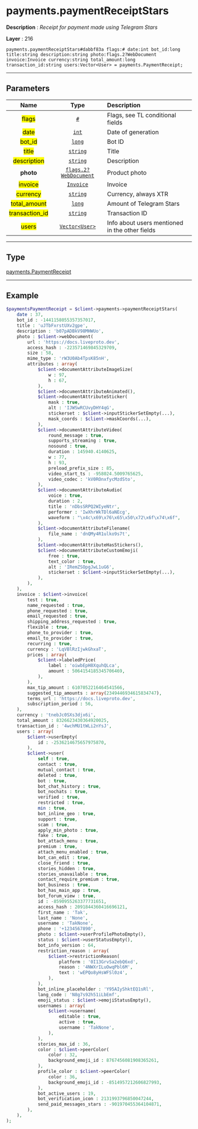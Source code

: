# payments.paymentReceiptStars

**Description** : *Receipt for payment made using Telegram Stars*

**Layer** : 216

```tl
payments.paymentReceiptStars#dabbf83a flags:# date:int bot_id:long title:string description:string photo:flags.2?WebDocument invoice:Invoice currency:string total_amount:long transaction_id:string users:Vector<User> = payments.PaymentReceipt;
```

---

## Parameters

| Name | Type | Description |
| :---: | :---: | :--- |
| <mark>flags</mark> | [`#`](type/#) | Flags, see TL conditional fields |
| <mark>date</mark> | [`int`](type/int) | Date of generation |
| <mark>bot_id</mark> | [`long`](type/long) | Bot ID |
| <mark>title</mark> | [`string`](type/string) | Title |
| <mark>description</mark> | [`string`](type/string) | Description |
| **photo** | [`flags.2?WebDocument`](type/WebDocument) | Product photo |
| <mark>invoice</mark> | [`Invoice`](type/Invoice) | Invoice |
| <mark>currency</mark> | [`string`](type/string) | Currency, always XTR |
| <mark>total_amount</mark> | [`long`](type/long) | Amount of Telegram Stars |
| <mark>transaction_id</mark> | [`string`](type/string) | Transaction ID |
| <mark>users</mark> | [`Vector<User>`](type/User) | Info about users mentioned in the other fields |

---

## Type

[payments.PaymentReceipt](type/payments.PaymentReceipt)

---

## Example

```php
$paymentsPaymentReceipt = $client->payments->paymentReceiptStars(
	date : 37,
	bot_id : -1441158055357357017,
	title : 'uJTbFxrstUXv2gpe',
	description : 'b07pADBkV98MHWUo',
	photo : $client->webDocument(
		url : 'https://docs.liveproto.dev',
		access_hash : -223571469845329709,
		size : 58,
		mime_type : 'rW3U0Ab4TpsK85nH',
		attributes : array(
			$client->documentAttributeImageSize(
				w : 97,
				h : 67,
			),
			$client->documentAttributeAnimated(),
			$client->documentAttributeSticker(
				mask : true,
				alt : 'IJWSwRCUvyDHY4qG',
				stickerset : $client->inputStickerSetEmpty(...),
				mask_coords : $client->maskCoords(...),
			),
			$client->documentAttributeVideo(
				round_message : true,
				supports_streaming : true,
				nosound : true,
				duration : 145940.4140625,
				w : 77,
				h : 93,
				preload_prefix_size : 85,
				video_start_ts : -958024.5009765625,
				video_codec : 'kV0ROnxfycMzdSto',
			),
			$client->documentAttributeAudio(
				voice : true,
				duration : 2,
				title : 'nDbsSRPQ2WIyeNtr',
				performer : 'IwXhrWkTDl6aNEcg',
				waveform : "\x4c\x69\x76\x65\x50\x72\x6f\x74\x6f",
			),
			$client->documentAttributeFilename(
				file_name : 'dnQMy4R1ulko9s7t',
			),
			$client->documentAttributeHasStickers(),
			$client->documentAttributeCustomEmoji(
				free : true,
				text_color : true,
				alt : 'IRemZSOpgJwL1uG6',
				stickerset : $client->inputStickerSetEmpty(...),
			),
		),
	),
	invoice : $client->invoice(
		test : true,
		name_requested : true,
		phone_requested : true,
		email_requested : true,
		shipping_address_requested : true,
		flexible : true,
		phone_to_provider : true,
		email_to_provider : true,
		recurring : true,
		currency : 'LqVBlRzIjwkGhxaT',
		prices : array(
			$client->labeledPrice(
				label : 'oiwbEpH8XquhQLca',
				amount : 5064154185345706469,
			),
		),
		max_tip_amount : 6107052216464541566,
		suggested_tip_amounts : array(2349446934615834747),
		terms_url : 'https://docs.liveproto.dev',
		subscription_period : 56,
	),
	currency : 'tnebJc0SXs3djx6i',
	total_amount : 8326623430364920025,
	transaction_id : '4wchMU1tWLi2nYsJ',
	users : array(
		$client->userEmpty(
			id : -2536214675657975870,
		),
		$client->user(
			self : true,
			contact : true,
			mutual_contact : true,
			deleted : true,
			bot : true,
			bot_chat_history : true,
			bot_nochats : true,
			verified : true,
			restricted : true,
			min : true,
			bot_inline_geo : true,
			support : true,
			scam : true,
			apply_min_photo : true,
			fake : true,
			bot_attach_menu : true,
			premium : true,
			attach_menu_enabled : true,
			bot_can_edit : true,
			close_friend : true,
			stories_hidden : true,
			stories_unavailable : true,
			contact_require_premium : true,
			bot_business : true,
			bot_has_main_app : true,
			bot_forum_view : true,
			id : -8590955263377731651,
			access_hash : 2091844360416696121,
			first_name : 'Tak',
			last_name : 'None',
			username : 'TakNone',
			phone : '+1234567890',
			photo : $client->userProfilePhotoEmpty(),
			status : $client->userStatusEmpty(),
			bot_info_version : 64,
			restriction_reason : array(
				$client->restrictionReason(
					platform : '0I13GrvSa2ebQ6xd',
					reason : '4NWXrILuOwqPbl6M',
					text : 'wEPQo8yHsWFSl0z4',
				),
			),
			bot_inline_placeholder : 'Y95AIyShktEQ1sRl',
			lang_code : 'N8g7s92h51iLbEmf',
			emoji_status : $client->emojiStatusEmpty(),
			usernames : array(
				$client->username(
					editable : true,
					active : true,
					username : 'TakNone',
				),
			),
			stories_max_id : 36,
			color : $client->peerColor(
				color : 32,
				background_emoji_id : 8767456081908365261,
			),
			profile_color : $client->peerColor(
				color : 36,
				background_emoji_id : -8514957212606827993,
			),
			bot_active_users : 19,
			bot_verification_icon : 2131993796850047244,
			send_paid_messages_stars : -901970455364104871,
		),
	),
);
```